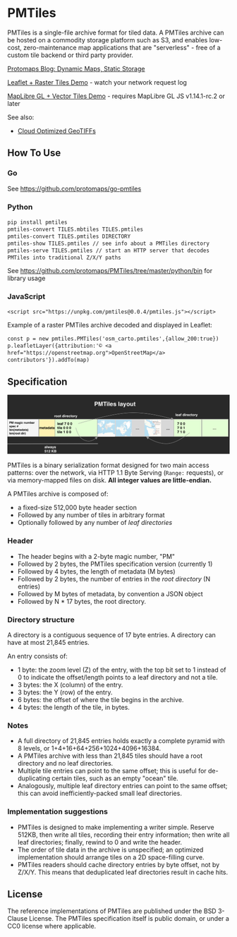 # PMTiles

PMTiles is a single-file archive format for tiled data. A PMTiles archive can be hosted on a commodity storage platform such as S3, and enables low-cost, zero-maintenance map applications that are "serverless" - free of a custom tile backend or third party provider.

[Protomaps Blog: Dynamic Maps, Static Storage](http://protomaps.com/blog/dynamic-maps-static-storage)

[Leaflet + Raster Tiles Demo](https://protomaps.github.io/PMTiles/examples/leaflet.html) - watch your network request log

[MapLibre GL + Vector Tiles Demo](https://protomaps.github.io/PMTiles/examples/maplibre.html) - requires MapLibre GL JS v1.14.1-rc.2 or later

See also:
* [Cloud Optimized GeoTIFFs](https://www.cogeo.org)

## How To Use

### Go

See https://github.com/protomaps/go-pmtiles

### Python

    pip install pmtiles
    pmtiles-convert TILES.mbtiles TILES.pmtiles
    pmtiles-convert TILES.pmtiles DIRECTORY
    pmtiles-show TILES.pmtiles // see info about a PMTiles directory
    pmtiles-serve TILES.pmtiles // start an HTTP server that decodes PMTiles into traditional Z/X/Y paths

See https://github.com/protomaps/PMTiles/tree/master/python/bin for library usage

### JavaScript

    <script src="https://unpkg.com/pmtiles@0.0.4/pmtiles.js"></script>

Example of a raster PMTiles archive decoded and displayed in Leaflet:

    const p = new pmtiles.PMTiles('osm_carto.pmtiles',{allow_200:true})
    p.leafletLayer({attribution:'© <a href="https://openstreetmap.org">OpenStreetMap</a> contributors'}).addTo(map)
    
## Specification

![layout](layout.png)

PMTiles is a binary serialization format designed for two main access patterns: over the network, via HTTP 1.1 Byte Serving (`Range:` requests), or via memory-mapped files on disk. **All integer values are little-endian.**

A PMTiles archive is composed of:
* a fixed-size 512,000 byte header section
* Followed by any number of tiles in arbitrary format
* Optionally followed by any number of *leaf directories*

### Header
* The header begins with a 2-byte magic number, "PM"
* Followed by 2 bytes, the PMTiles specification version (currently 1)
* Followed by 4 bytes, the length of metadata (M bytes)
* Followed by 2 bytes, the number of entries in the *root directory* (N entries)
* Followed by M bytes of metadata, by convention a JSON object
* Followed by N * 17 bytes, the root directory.

### Directory structure
A directory is a contiguous sequence of 17 byte entries. A directory can have at most 21,845 entries. 

An entry consists of:
* 1 byte: the zoom level (Z) of the entry, with the top bit set to 1 instead of 0 to indicate the offset/length points to a leaf directory and not a tile.
* 3 bytes: the X (column) of the entry.
* 3 bytes: the Y (row) of the entry.
* 6 bytes: the offset of where the tile begins in the archive.
* 4 bytes: the length of the tile, in bytes.

### Notes
* A full directory of 21,845 entries holds exactly a complete pyramid with 8 levels, or 1+4+16+64+256+1024+4096+16384.
* A PMTiles archive with less than 21,845 tiles should have a root directory and no leaf directories.
* Multiple tile entries can point to the same offset; this is useful for de-duplicating certain tiles, such as an empty "ocean" tile.
* Analogously, multiple leaf directory entries can point to the same offset; this can avoid inefficiently-packed small leaf directories.

### Implementation suggestions
* PMTiles is designed to make implementing a writer simple. Reserve 512KB, then write all tiles, recording their entry information; then write all leaf directories; finally, rewind to 0 and write the header.
* The order of tile data in the archive is unspecified; an optimized implementation should arrange tiles on a 2D space-filling curve.
* PMTiles readers should cache directory entries by byte offset, not by Z/X/Y. This means that deduplicated leaf directories result in cache hits.

## License

The reference implementations of PMTiles are published under the BSD 3-Clause License. The PMTiles specification itself is public domain, or under a CC0 license where applicable.

